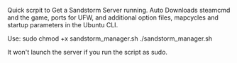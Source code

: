 Quick scrpit to Get a Sandstorm Server running. Auto Downloads steamcmd and the game, ports for UFW, and additional option files, mapcycles and startup parameters in the Ubuntu CLI. 

Use:
sudo chmod +x sandstorm_manager.sh
./sandstorm_manager.sh

It won't launch the server if you run the script as sudo.

